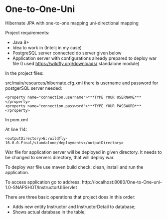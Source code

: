 # One-to-One-Uni
Hibernate JPA with one-to-one mapping uni-directional mapping

Project requirements:
- Java 8+ 
- Idea to work in (Intelij in my case)
- PostgreSQL server connected do server given below
- Application server with configurations already prepared to deploy war file (I used https://wildfly.org/downloads/ standalone module) 


In the project files:

src/main/resources/hibernate.cfg.xml there is username and password for postgerSQL server needed:

```
<property name="connection.username">***TYPE YOUR USERNAME***</property>
<property name="connection.password">***TYPE YOUR PASSWORD***</property>
```

In pom.xml

At line 114:


```
<outputDirectory>E:/wildfly-16.0.0.Final/standalone/deployments</outputDirectory>
```


War file for application server will be deployed in given directory. It needs to be changed to servers directory, that will deploy war.

To deploy war file use maven build check: clean, install and run the application.

To access application go to address: http://localhost:8080/One-to-One-uni-1.0-SNAPSHOT/InstructorUIServlet


There are three basic operations that project does in this order:
- Adds new entity Instructor and InstructorDetail to database;
- Shows actual database in the table;

